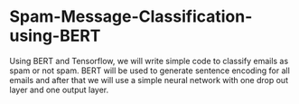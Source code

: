 # Spam-Message-Classification-using-BERT
Using BERT and Tensorflow, we will write simple code to classify emails as spam or not spam. BERT will be used to generate sentence encoding for all emails and after that we will use a simple neural network with one drop out layer and one output layer. 
